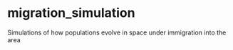 # migration_simulation
Simulations of how populations evolve in space under immigration into the area
